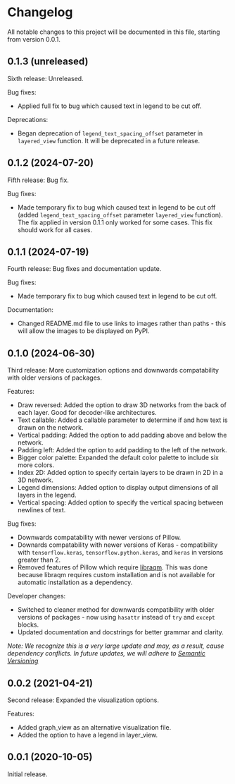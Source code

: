 # Changelog
All notable changes to this project will be documented in this file, starting from version 0.0.1.

## 0.1.3 (unreleased)

Sixth release: Unreleased.

Bug fixes:
- Applied full fix to bug which caused text in legend to be cut off.

Deprecations:
- Began deprecation of `legend_text_spacing_offset` parameter in `layered_view` function. It will be deprecated in a future release.

## 0.1.2 (2024-07-20)
Fifth release: Bug fix.

Bug fixes:
- Made temporary fix to bug which caused text in legend to be cut off (added `legend_text_spacing_offset` parameter `layered_view` function). The fix applied in version 0.1.1 only worked for some cases. This fix should work for all cases.

## 0.1.1 (2024-07-19)

Fourth release: Bug fixes and documentation update.

Bug fixes:
- Made temporary fix to bug which caused text in legend to be cut off.

Documentation:
- Changed README.md file to use links to images rather than paths - this will allow the images to be displayed on PyPI.

## 0.1.0 (2024-06-30)

Third release: More customization options and downwards compatability with older versions of packages.

Features:
- Draw reversed: Added the option to draw 3D networks from the back of each layer. Good for decoder-like architectures.
- Text callable: Added a callable parameter to determine if and how text is drawn on the network.
- Vertical padding: Added the option to add padding above and below the network.
- Padding left: Added the option to add padding to the left of the network.
- Bigger color palette: Expanded the default color palette to include six more colors.
- Index 2D: Added option to specify certain layers to be drawn in 2D in a 3D network.
- Legend dimensions: Added option to display output dimensions of all layers in the legend.
- Vertical spacing: Added option to specify the vertical spacing between newlines of text.

Bug fixes:
- Downwards compatability with newer versions of Pillow.
- Downards compatability with newer versions of Keras - compatibility with `tensorflow.keras`, `tensorflow.python.keras`, and `keras` in versions greater than 2.
- Removed features of Pillow which require [libraqm](https://github.com/HOST-Oman/libraqm). This was done because libraqm requires custom installation and is not available for automatic installation as a dependency.

Developer changes:
- Switched to cleaner method for downwards compatibility with older versions of packages - now using `hasattr` instead of `try` and `except` blocks.
- Updated documentation and docstrings for better grammar and clarity.

*Note: We recognize this is a very large update and may, as a result, cause dependency conflicts. In future updates, we will adhere to [Semantic Versioning](https://semver.org/)*

## 0.0.2 (2021-04-21)

Second release: Expanded the visualization options.

Features:
- Added graph_view as an alternative visualization file.
- Added the option to have a legend in layer_view.

## 0.0.1 (2020-10-05)

Initial release.
